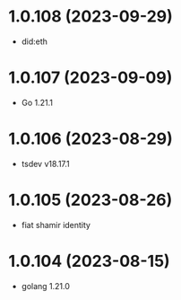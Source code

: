 # 1.0.108 (2023-09-29)

* did:eth

# 1.0.107 (2023-09-09)

* Go 1.21.1

# 1.0.106 (2023-08-29)

* tsdev v18.17.1

# 1.0.105 (2023-08-26)

* fiat shamir identity

# 1.0.104 (2023-08-15)

* golang 1.21.0

